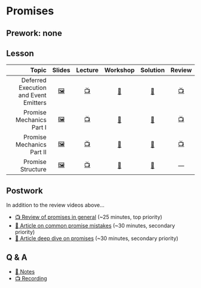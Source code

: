 # Promises

## Prework: none

## Lesson

Topic | Slides | Lecture | Workshop | Solution | Review
-----:|:------:|:-------:|:--------:|:--------:|:-----:
Deferred Execution and Event Emitters | [🖼️][prom-1a] | [📺][prom-1b] | [🔬][prom-1c] | [👾][prom-1d] | [📺][prom-1e]
Promise Mechanics Part I | [🖼️][prom-2a] | [📺][prom-2b] | [🔬][prom-2c] | [👾][prom-2d] | [📺][prom-2e]
Promise Mechanics Part II | [🖼️][prom-3a] | [📺][prom-3b] | [🤝][prom-3c] | [👾][prom-3d] | [📺][prom-3e]
Promise Structure | [🖼️][prom-4a] | [📺][prom-4b] | [🤝][prom-4c] | [👾][prom-4d] | —

[prom-1a]: 1-deferred-execution-and-event-emitters/Deferred%20Execution%20and%20Event%20Emitters.pdf
[prom-1b]: https://youtu.be/Bw8qDmNDS7g
[prom-1c]: https://learn.fullstackacademy.com/workshop/5aa15ecdb2016700045edfc5/landing
[prom-1d]: 1-deferred-execution-and-event-emitters/Lab.EventEmitter
[prom-1e]: https://youtu.be/BTs9O-XzFTU
[prom-2a]: 2-promise-mechanics-1/Promise%20Mechanics%20Part%20I.pdf
[prom-2b]: https://youtu.be/Tj_rVwXiJ1g
[prom-2c]: https://learn.fullstackacademy.com/workshop/5a9702513272230004119099/landing
[prom-2d]: 2-promise-mechanics-1/Lab.newPromise
[prom-2e]: https://youtu.be/jPGU-ILVIzc
[prom-3a]: 3-promise-mechanics-2/Promise%20Mechanics%20Part%20II.pdf
[prom-3b]: https://youtu.be/MwK-pfN7WcY
[prom-3c]: https://learn.fullstackacademy.com/workshop/5aa375ab322e650004fe2545/landing
[prom-3d]: 3-promise-mechanics-2/PairExercise.CounterIntelligence
[prom-3e]: https://youtu.be/dYgKZ2Nu5Xw
[prom-4a]: 4-promise-structure/Promise%20Structure.pdf
[prom-4b]: https://youtu.be/MGVD7U-X78c
[prom-4c]: https://learn.fullstackacademy.com/workshop/5aa14a62770a420004c07dbf/landing
[prom-4d]: 4-promise-structure/plantr

## Postwork

In addition to the review videos above...

- [📺 Review of promises in general](https://www.youtube.com/playlist?list=PLx0iOsdUOUmmZBjhoMfHYJBvDs6qC0yx4) (~25 minutes, top priority)
- [📖 Article on common promise mistakes](https://pouchdb.com/2015/05/18/we-have-a-problem-with-promises.html) (~30 minutes, secondary priority)
- [📖 Article deep dive on promises](https://developers.google.com/web/fundamentals/primers/promises) (~30 minutes, secondary priority)

## Q & A

- [📖 Notes](q-and-a-notes.md)
- [📺 Recording](https://youtu.be/ERB9yYewkI8)
